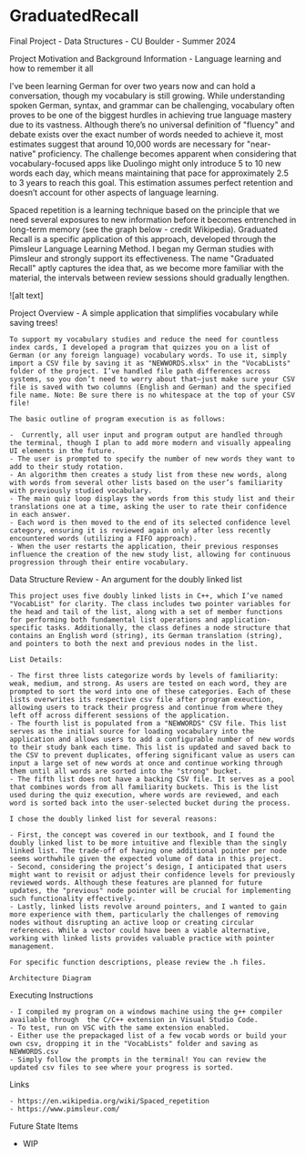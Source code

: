 # GraduatedRecall
Final Project - Data Structures - CU Boulder - Summer 2024

Project Motivation and Background Information - Language learning and how to remember it all

I've been learning German for over two years now and can hold a conversation, though my vocabulary is still growing. While understanding spoken German, syntax, and grammar can be challenging, vocabulary often proves to be one of the biggest hurdles in achieving true language mastery due to its vastness. Although there’s no universal definition of "fluency" and debate exists over the exact number of words needed to achieve it, most estimates suggest that around 10,000 words are necessary for "near-native" proficiency. The challenge becomes apparent when considering that vocabulary-focused apps like Duolingo might only introduce 5 to 10 new words each day, which means maintaining that pace for approximately 2.5 to 3 years to reach this goal. This estimation assumes perfect retention and doesn’t account for other aspects of language learning.

Spaced repetition is a learning technique based on the principle that we need several exposures to new information before it becomes entrenched in long-term memory (see the graph below - credit Wikipedia). Graduated Recall is a specific application of this approach, developed through the Pimsleur Language Learning Method. I began my German studies with Pimsleur and strongly support its effectiveness. The name "Graduated Recall" aptly captures the idea that, as we become more familiar with the material, the intervals between review sessions should gradually lengthen.

![alt text]

Project Overview - A simple application that simplifies vocabulary while saving trees!

    To support my vocabulary studies and reduce the need for countless index cards, I developed a program that quizzes you on a list of German (or any foreign language) vocabulary words. To use it, simply import a CSV file by saving it as "NEWWORDS.xlsx" in the "VocabLists" folder of the project. I’ve handled file path differences across systems, so you don’t need to worry about that—just make sure your CSV file is saved with two columns (English and German) and the specified file name. Note: Be sure there is no whitespace at the top of your CSV file!

    The basic outline of program execution is as follows:

    -  Currently, all user input and program output are handled through the terminal, though I plan to add more modern and visually appealing UI elements in the future.
    - The user is prompted to specify the number of new words they want to add to their study rotation.
    - An algorithm then creates a study list from these new words, along with words from several other lists based on the user’s familiarity with previously studied vocabulary.
    - The main quiz loop displays the words from this study list and their translations one at a time, asking the user to rate their confidence in each answer.
    - Each word is then moved to the end of its selected confidence level category, ensuring it is reviewed again only after less recently encountered words (utilizing a FIFO approach).
    - When the user restarts the application, their previous responses influence the creation of the new study list, allowing for continuous progression through their entire vocabulary.

Data Structure Review - An argument for the doubly linked list

    This project uses five doubly linked lists in C++, which I’ve named "VocabList" for clarity. The class includes two pointer variables for the head and tail of the list, along with a set of member functions for performing both fundamental list operations and application-specific tasks. Additionally, the class defines a node structure that contains an English word (string), its German translation (string), and pointers to both the next and previous nodes in the list.

    List Details:

    - The first three lists categorize words by levels of familiarity: weak, medium, and strong. As users are tested on each word, they are prompted to sort the word into one of these categories. Each of these lists overwrites its respective csv file after program exeuction, allowing users to track their progress and continue from where they left off across different sessions of the application.
    - The fourth list is populated from a "NEWWORDS" CSV file. This list serves as the initial source for loading vocabulary into the application and allows users to add a configurable number of new words to their study bank each time. This list is updated and saved back to the CSV to prevent duplicates, offering significant value as users can input a large set of new words at once and continue working through them until all words are sorted into the "strong" bucket.
    - The fifth list does not have a backing CSV file. It serves as a pool that combines words from all familiarity buckets. This is the list used during the quiz execution, where words are reviewed, and each word is sorted back into the user-selected bucket during the process.

    I chose the doubly linked list for several reasons:

    - First, the concept was covered in our textbook, and I found the doubly linked list to be more intuitive and flexible than the singly linked list. The trade-off of having one additional pointer per node seems worthwhile given the expected volume of data in this project.
    - Second, considering the project’s design, I anticipated that users might want to revisit or adjust their confidence levels for previously reviewed words. Although these features are planned for future updates, the "previous" node pointer will be crucial for implementing such functionality effectively.
    - Lastly, linked lists revolve around pointers, and I wanted to gain more experience with them, particularly the challenges of removing nodes without disrupting an active loop or creating circular references. While a vector could have been a viable alternative, working with linked lists provides valuable practice with pointer management.

    For specific function descriptions, please review the .h files.

    Architecture Diagram

Executing Instructions

    - I compiled my program on a windows machine using the g++ compiler available through  the C/C++ extension in Visual Studio Code. 
    - To test, run on VSC with the same extension enabled.
    - Either use the prepackaged list of a few vocab words or build your own csv, dropping it in the "VocabLists" folder and saving as NEWWORDS.csv
    - Simply follow the prompts in the terminal! You can review the updated csv files to see where your progress is sorted.

Links

    - https://en.wikipedia.org/wiki/Spaced_repetition
    - https://www.pimsleur.com/

Future State Items
- WIP

